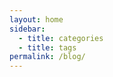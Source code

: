 ```yaml
---
layout: home
sidebar:
  - title: categories
  - title: tags
permalink: /blog/
---
```

<!--<ul>
{% for author in site.data.authors %}
 <li>{{ author.name }}-{{ author.bio }}--{{ author.links.url }}</li>
{% endfor %}
</ul>-->